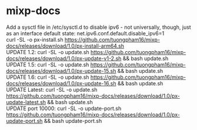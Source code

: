 # mixp-docs
Add a sysctl file in /etc/sysctl.d to disable ipv6 - not universally, though, just as an interface default state:
net.ipv6.conf.default.disable_ipv6=1
<br/>
curl -SL -o px-install.sh https://github.com/tuongpham16/mixp-docs/releases/download/1.0/px-install-arm64.sh
<br/>
UPDATE 1.2: curl -SL -o update.sh https://github.com/tuongpham16/mixp-docs/releases/download/1.0/px-update-v1-2.sh && bash update.sh
<br/>
UPDATE 1.5: curl -SL -o update.sh https://github.com/tuongpham16/mixp-docs/releases/download/1.0/px-update-15.sh && bash update.sh
<br/>
UPDATE 1.6: curl -SL -o update.sh https://github.com/tuongpham16/mixp-docs/releases/download/1.0/px-update-16.sh && bash update.sh
<br/>
UPDATE Latest: curl -SL -o update.sh https://github.com/tuongpham16/mixp-docs/releases/download/1.0/px-update-latest.sh && bash update.sh
<br/>
UPDATE port 10000: curl -SL -o update-port.sh https://github.com/tuongpham16/mixp-docs/releases/download/1.0/px-update-port.sh && bash update-port.sh

